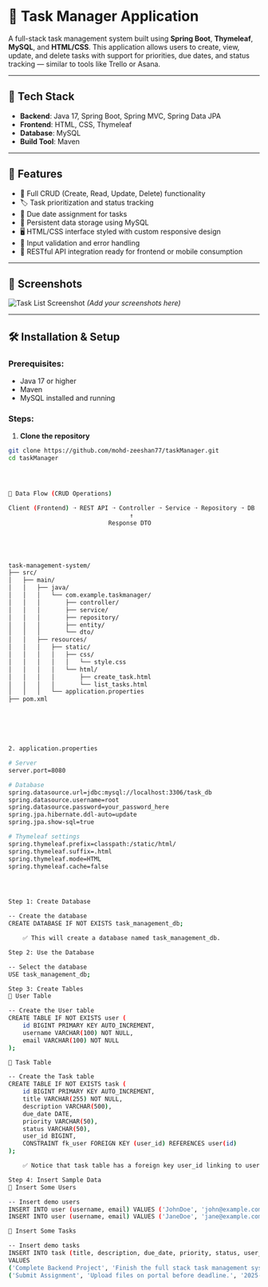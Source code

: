 # 📝 Task Manager Application

A full-stack task management system built using **Spring Boot**, **Thymeleaf**, **MySQL**, and **HTML/CSS**. This application allows users to create, view, update, and delete tasks with support for priorities, due dates, and status tracking — similar to tools like Trello or Asana.

---

## 🔧 Tech Stack

- **Backend**: Java 17, Spring Boot, Spring MVC, Spring Data JPA
- **Frontend**: HTML, CSS, Thymeleaf
- **Database**: MySQL
- **Build Tool**: Maven

---

## 🎯 Features

- 🔄 Full CRUD (Create, Read, Update, Delete) functionality
- 🏷️ Task prioritization and status tracking
- 📅 Due date assignment for tasks
- 💾 Persistent data storage using MySQL
- 🖥️ HTML/CSS interface styled with custom responsive design
- 🧪 Input validation and error handling
- 📄 RESTful API integration ready for frontend or mobile consumption

---

## 📸 Screenshots

![Task List Screenshot](assets/screenshot-tasklist.png)
*(Add your screenshots here)*

---

## 🛠️ Installation & Setup

### Prerequisites:
- Java 17 or higher
- Maven
- MySQL installed and running

### Steps:

1. **Clone the repository**
```bash
git clone https://github.com/mohd-zeeshan77/taskManager.git
cd taskManager




🔁 Data Flow (CRUD Operations)

Client (Frontend) ➝ REST API ➝ Controller ➝ Service ➝ Repository ➝ DB
                                  ↑
                            Response DTO





task-management-system/
├── src/
│   ├── main/
│   │   ├── java/
│   │   │   └── com.example.taskmanager/
│   │   │       ├── controller/
│   │   │       ├── service/
│   │   │       ├── repository/
│   │   │       ├── entity/
│   │   │       └── dto/
│   │   ├── resources/
│   │   │   ├── static/
│   │   │   │   ├── css/
│   │   │   │   │   └── style.css
│   │   │   │   └── html/
│   │   │   │       ├── create_task.html
│   │   │   │       └── list_tasks.html
│   │   │   └── application.properties
├── pom.xml






2. application.properties

# Server
server.port=8080

# Database
spring.datasource.url=jdbc:mysql://localhost:3306/task_db
spring.datasource.username=root
spring.datasource.password=your_password_here
spring.jpa.hibernate.ddl-auto=update
spring.jpa.show-sql=true

# Thymeleaf settings
spring.thymeleaf.prefix=classpath:/static/html/
spring.thymeleaf.suffix=.html
spring.thymeleaf.mode=HTML
spring.thymeleaf.cache=false




Step 1: Create Database

-- Create the database
CREATE DATABASE IF NOT EXISTS task_management_db;

    ✅ This will create a database named task_management_db.

Step 2: Use the Database

-- Select the database
USE task_management_db;

Step 3: Create Tables
📄 User Table

-- Create the User table
CREATE TABLE IF NOT EXISTS user (
    id BIGINT PRIMARY KEY AUTO_INCREMENT,
    username VARCHAR(100) NOT NULL,
    email VARCHAR(100) NOT NULL
);

📄 Task Table

-- Create the Task table
CREATE TABLE IF NOT EXISTS task (
    id BIGINT PRIMARY KEY AUTO_INCREMENT,
    title VARCHAR(255) NOT NULL,
    description VARCHAR(500),
    due_date DATE,
    priority VARCHAR(50),
    status VARCHAR(50),
    user_id BIGINT,
    CONSTRAINT fk_user FOREIGN KEY (user_id) REFERENCES user(id)
);

    ✅ Notice that task table has a foreign key user_id linking to user.id.

Step 4: Insert Sample Data
👤 Insert Some Users

-- Insert demo users
INSERT INTO user (username, email) VALUES ('JohnDoe', 'john@example.com');
INSERT INTO user (username, email) VALUES ('JaneDoe', 'jane@example.com');

📝 Insert Some Tasks

-- Insert demo tasks
INSERT INTO task (title, description, due_date, priority, status, user_id)
VALUES 
('Complete Backend Project', 'Finish the full stack task management system.', '2025-05-10', 'HIGH', 'IN_PROGRESS', 1),
('Submit Assignment', 'Upload files on portal before deadline.', '2025-05-08', 'MEDIUM', 'PENDING', 2);

